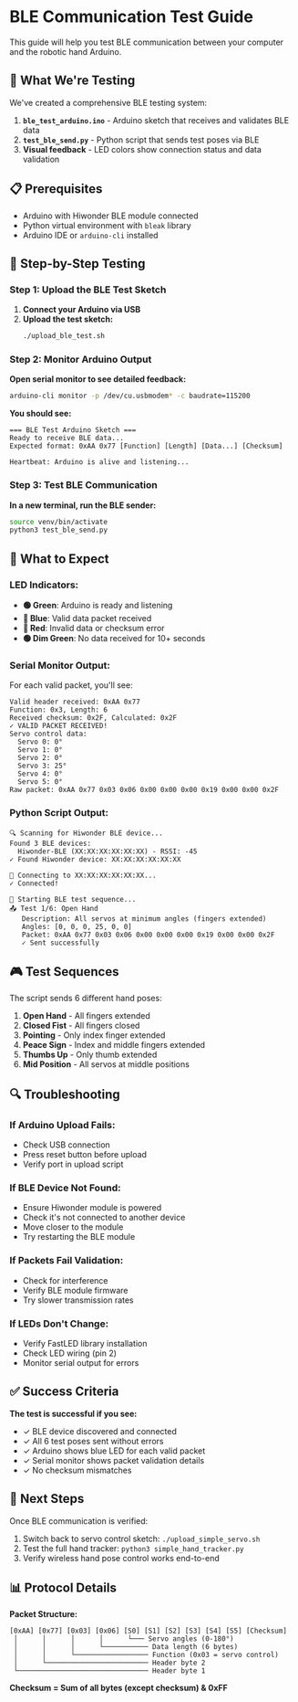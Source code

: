 # BLE Communication Test Guide

This guide will help you test BLE communication between your computer and the robotic hand Arduino.

## 🎯 What We're Testing

We've created a comprehensive BLE testing system:

1. **`ble_test_arduino.ino`** - Arduino sketch that receives and validates BLE data
2. **`test_ble_send.py`** - Python script that sends test poses via BLE
3. **Visual feedback** - LED colors show connection status and data validation

## 📋 Prerequisites

- Arduino with Hiwonder BLE module connected
- Python virtual environment with `bleak` library
- Arduino IDE or `arduino-cli` installed

## 🔧 Step-by-Step Testing

### Step 1: Upload the BLE Test Sketch

1. **Connect your Arduino via USB**
2. **Upload the test sketch:**
   ```bash
   ./upload_ble_test.sh
   ```

### Step 2: Monitor Arduino Output

**Open serial monitor to see detailed feedback:**
```bash
arduino-cli monitor -p /dev/cu.usbmodem* -c baudrate=115200
```

**You should see:**
```
=== BLE Test Arduino Sketch ===
Ready to receive BLE data...
Expected format: 0xAA 0x77 [Function] [Length] [Data...] [Checksum]

Heartbeat: Arduino is alive and listening...
```

### Step 3: Test BLE Communication

**In a new terminal, run the BLE sender:**
```bash
source venv/bin/activate
python3 test_ble_send.py
```

## 🚦 What to Expect

### LED Indicators:
- **🟢 Green**: Arduino is ready and listening
- **🔵 Blue**: Valid data packet received
- **🔴 Red**: Invalid data or checksum error
- **🟢 Dim Green**: No data received for 10+ seconds

### Serial Monitor Output:
For each valid packet, you'll see:
```
Valid header received: 0xAA 0x77
Function: 0x3, Length: 6
Received checksum: 0x2F, Calculated: 0x2F
✓ VALID PACKET RECEIVED!
Servo control data:
  Servo 0: 0°
  Servo 1: 0°
  Servo 2: 0°
  Servo 3: 25°
  Servo 4: 0°
  Servo 5: 0°
Raw packet: 0xAA 0x77 0x03 0x06 0x00 0x00 0x00 0x19 0x00 0x00 0x2F
```

### Python Script Output:
```
🔍 Scanning for Hiwonder BLE device...
Found 3 BLE devices:
  Hiwonder-BLE (XX:XX:XX:XX:XX:XX) - RSSI: -45
✓ Found Hiwonder device: XX:XX:XX:XX:XX:XX

🔗 Connecting to XX:XX:XX:XX:XX:XX...
✓ Connected!

🚀 Starting BLE test sequence...
📤 Test 1/6: Open Hand
   Description: All servos at minimum angles (fingers extended)
   Angles: [0, 0, 0, 25, 0, 0]
   Packet: 0xAA 0x77 0x03 0x06 0x00 0x00 0x00 0x19 0x00 0x00 0x2F
   ✓ Sent successfully
```

## 🎮 Test Sequences

The script sends 6 different hand poses:

1. **Open Hand** - All fingers extended
2. **Closed Fist** - All fingers closed  
3. **Pointing** - Only index finger extended
4. **Peace Sign** - Index and middle fingers extended
5. **Thumbs Up** - Only thumb extended
6. **Mid Position** - All servos at middle positions

## 🔍 Troubleshooting

### If Arduino Upload Fails:
- Check USB connection
- Press reset button before upload
- Verify port in upload script

### If BLE Device Not Found:
- Ensure Hiwonder module is powered
- Check it's not connected to another device
- Move closer to the module
- Try restarting the BLE module

### If Packets Fail Validation:
- Check for interference
- Verify BLE module firmware
- Try slower transmission rates

### If LEDs Don't Change:
- Verify FastLED library installation
- Check LED wiring (pin 2)
- Monitor serial output for errors

## ✅ Success Criteria

**The test is successful if you see:**
- ✓ BLE device discovered and connected
- ✓ All 6 test poses sent without errors
- ✓ Arduino shows blue LED for each valid packet
- ✓ Serial monitor shows packet validation details
- ✓ No checksum mismatches

## 🚀 Next Steps

Once BLE communication is verified:
1. Switch back to servo control sketch: `./upload_simple_servo.sh`
2. Test the full hand tracker: `python3 simple_hand_tracker.py`
3. Verify wireless hand pose control works end-to-end

## 📊 Protocol Details

**Packet Structure:**
```
[0xAA] [0x77] [0x03] [0x06] [S0] [S1] [S2] [S3] [S4] [S5] [Checksum]
 │      │      │      │      └─── Servo angles (0-180°)
 │      │      │      └─────────── Data length (6 bytes)
 │      │      └────────────────── Function (0x03 = servo control)
 │      └───────────────────────── Header byte 2
 └──────────────────────────────── Header byte 1
```

**Checksum = Sum of all bytes (except checksum) & 0xFF**
